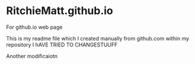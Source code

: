 # RitchieMatt.github.io
For github.io web page

This is my readme file which I created manually from github.com within my repository
I hAVE TRIED TO CHANGESTUUFF

Another modificaiotn
